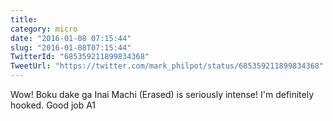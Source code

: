 ```yaml
---
title: 
category: micro
date: "2016-01-08 07:15:44"
slug: "2016-01-08T07:15:44"
TwitterId: "685359211899834368"
TweetUrl: "https://twitter.com/mark_philpot/status/685359211899834368"
---
```


Wow! Boku dake ga Inai Machi (Erased) is seriously intense! I'm definitely
hooked. Good job A1
